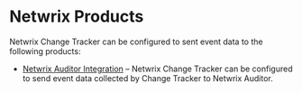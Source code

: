 # Netwrix Products

Netwrix Change Tracker can be configured to sent event data to the following products:

- [Netwrix Auditor Integration](/docs/changetracker/8.1/changetracker/integration/netwrixproducts/netwrixauditor.md) – Netwrix Change Tracker can be configured to
  send event data collected by Change Tracker to Netwrix Auditor.
